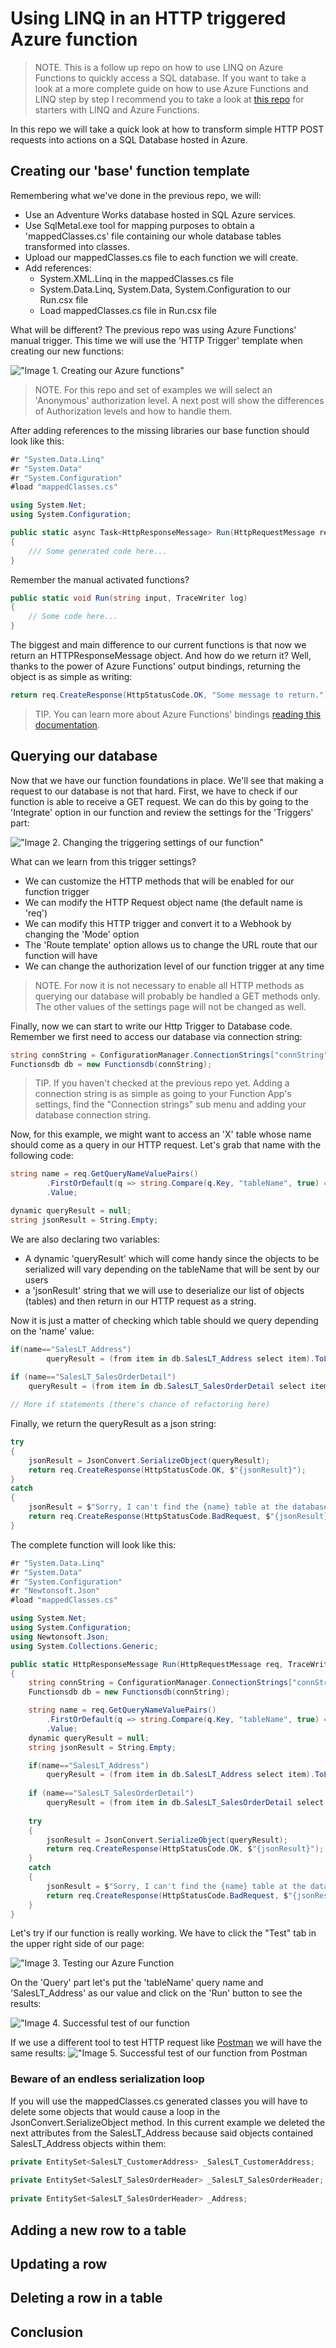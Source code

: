 # Using LINQ in an HTTP triggered Azure function
> NOTE. This is a follow up repo on how to use LINQ on Azure Functions to quickly access a SQL database. If you want to take a look at a more complete guide on how to use Azure Functions and LINQ step by step I recommend you to take a look at <a href="https://github.com/JorgeCupi/LINQ_AzureFunctions/">this repo</a> for starters with LINQ and Azure Functions.

In this repo we will take a quick look at how to transform simple HTTP POST requests into actions on a SQL Database hosted in Azure.

## Creating our 'base' function template
Remembering what we've done in the previous repo, we will:
- Use an Adventure Works database hosted in SQL Azure services.
- Use SqlMetal.exe tool for mapping purposes to obtain a 'mappedClasses.cs' file containing our whole database tables transformed into classes.
- Upload our mappedClasses.cs file to each function we will create.
- Add references:
    - System.XML.Linq in the mappedClasses.cs file
    - System.Data.Linq, System.Data, System.Configuration to our Run.csx file
    - Load mappedClasses.cs file in Run.csx file

What will be different? The previous repo was using Azure Functions' manual trigger. This time we will use the 'HTTP Trigger' template when creating our new functions:

!["Image 1. Creating our Azure functions"](images/functions-1.png)

> NOTE. For this repo and set of examples we will select an 'Anonymous' authorization level. A next post will show the differences of Authorization levels and how to handle them.

After adding references to the missing libraries our base function should look like this:
```csharp
#r "System.Data.Linq"
#r "System.Data"
#r "System.Configuration"
#load "mappedClasses.cs"

using System.Net;
using System.Configuration;

public static async Task<HttpResponseMessage> Run(HttpRequestMessage req, TraceWriter log)
{
    /// Some generated code here...
}
```

Remember the manual activated functions?
```csharp
public static void Run(string input, TraceWriter log)
{
    // Some code here...
}
```

The biggest and main difference to our current functions is that now we return an HTTPResponseMessage object. And how do we return it? Well, thanks to the power of Azure Functions' output bindings, returning the object is as simple as writing:
```csharp
return req.CreateResponse(HttpStatusCode.OK, "Some message to return.");
```
> TIP. You can learn more about Azure Functions' bindings <a href="https://docs.microsoft.com/en-us/azure/azure-functions/functions-triggers-bindings">reading this documentation</a>.

## Querying our database ##
Now that we have our function foundations in place. We'll see that making a request to our database is not that hard. First, we have to check if our function is able to receive a GET request. We can do this by going to the 'Integrate' option in our function and review the settings for the 'Triggers' part:

!["Image 2. Changing the triggering settings of our function"](images/functions-2.png)

What can we learn from this trigger settings?
- We can customize the HTTP methods that will be enabled for our function trigger
- We can modify the HTTP Request object name (the default name is 'req')
- We can modify this HTTP trigger and convert it to a Webhook by changing the 'Mode' option
- The 'Route template' option allows us to change the URL route that our function will have
- We can change the authorization level of our function trigger at any time

> NOTE. For now it is not necessary to enable all HTTP methods as querying our database will probably be handled a GET methods only. The other values of the settings page will not be changed as well.

Finally, now we can start to write our Http Trigger to Database code. Remember we first need to access our database via connection string:
```csharp
string connString = ConfigurationManager.ConnectionStrings["connString"].ConnectionString;
Functionsdb db = new Functionsdb(connString);
```
>TIP. If you haven't checked at the previous repo yet. Adding a connection string is as simple as going to your Function App's settings, find the "Connection strings" sub menu and adding your database connection string.

Now, for this example, we might want to access an 'X' table whose name should come as a query in our HTTP request. Let's grab that name with the following code:

```csharp
string name = req.GetQueryNameValuePairs()
        .FirstOrDefault(q => string.Compare(q.Key, "tableName", true) == 0)
        .Value;

dynamic queryResult = null;
string jsonResult = String.Empty;

```
We are also declaring two variables:
- A dynamic 'queryResult' which will come handy since the objects to be serialized will vary depending on the tableName that will be sent by our users
- a 'jsonResult' string that we will use to deserialize our list of objects (tables) and then return in our HTTP request as a string.

Now it is just a matter of checking which table should we query depending on the 'name' value: 
```csharp
if(name=="SalesLT_Address")
        queryResult = (from item in db.SalesLT_Address select item).ToList();
    
if (name=="SalesLT_SalesOrderDetail")
    queryResult = (from item in db.SalesLT_SalesOrderDetail select item).ToList();

// More if statements (there's chance of refactoring here)
```
Finally, we return the queryResult as a json string:
```csharp
try
{
    jsonResult = JsonConvert.SerializeObject(queryResult);
    return req.CreateResponse(HttpStatusCode.OK, $"{jsonResult}");
}
catch
{
    jsonResult = $"Sorry, I can't find the {name} table at the database";
    return req.CreateResponse(HttpStatusCode.BadRequest, $"{jsonResult}");
}
```

The complete function will look like this:
```csharp
#r "System.Data.Linq"
#r "System.Data"
#r "System.Configuration"
#r "Newtonsoft.Json"
#load "mappedClasses.cs"

using System.Net;
using System.Configuration;
using Newtonsoft.Json;
using System.Collections.Generic;

public static HttpResponseMessage Run(HttpRequestMessage req, TraceWriter log)
{
    string connString = ConfigurationManager.ConnectionStrings["connString"].ConnectionString;
    Functionsdb db = new Functionsdb(connString);

    string name = req.GetQueryNameValuePairs()
        .FirstOrDefault(q => string.Compare(q.Key, "tableName", true) == 0)
        .Value;
    dynamic queryResult = null;
    string jsonResult = String.Empty;

    if(name=="SalesLT_Address")
        queryResult = (from item in db.SalesLT_Address select item).ToList();
    
    if (name=="SalesLT_SalesOrderDetail")
        queryResult = (from item in db.SalesLT_SalesOrderDetail select item).ToList();
    
    try
    {
        jsonResult = JsonConvert.SerializeObject(queryResult);
        return req.CreateResponse(HttpStatusCode.OK, $"{jsonResult}");
    }
    catch
    {
        jsonResult = $"Sorry, I can't find the {name} table at the database";
        return req.CreateResponse(HttpStatusCode.BadRequest, $"{jsonResult}");
    }
}
```

Let's try if our function is really working. We have to click the "Test" tab in the upper right side of our page:

!["Image 3. Testing our Azure Function](images/functions-3.png)

On the 'Query' part let's put the 'tableName' query name and 'SalesLT_Address' as our value and click on the 'Run' button to see the results:

!["Image 4. Successful test of our function](images/functions-4.png)

If we use a different tool to test HTTP request like <a href="https://www.getpostman.com/">Postman</a> we will have the same results:
!["Image 5. Successful test of our function from Postman](images/functions-5.png)

### Beware of an endless serialization loop ###
If you will use the mappedClasses.cs generated classes you will have to delete some objects that would cause a loop in the JsonConvert.SerializeObject method. In this current example we deleted the next attributes from the SalesLT_Address because said objects contained SalesLT_Address objects within them:
```csharp
private EntitySet<SalesLT_CustomerAddress> _SalesLT_CustomerAddress;
	
private EntitySet<SalesLT_SalesOrderHeader> _SalesLT_SalesOrderHeader;
	
private EntitySet<SalesLT_SalesOrderHeader> _Address;
```


## Adding a new row to a table ##
## Updating a row ##
## Deleting a row in a table ##
## Conclusion ##